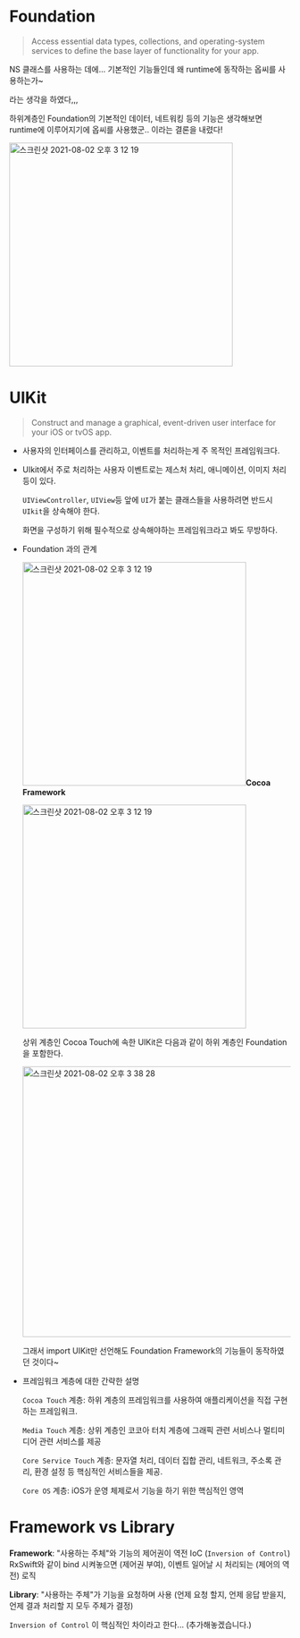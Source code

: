 # Foundation 

> Access essential data types, collections, and operating-system services to define the base layer of functionality for your app.

NS 클래스를 사용하는 데에... 기본적인 기능들인데 왜 runtime에 동작하는 옵씨를 사용하는가~

라는 생각을 하였다,,,

하위계층인 Foundation의 기본적인 데이터, 네트워킹 등의 기능은 생각해보면 runtime에 이루어지기에 옵씨를 사용했군.. 이라는 결론을 내렸다! 

<img width="400" alt="스크린샷 2021-08-02 오후 3 12 19" src="https://user-images.githubusercontent.com/60323625/127812588-e871e125-46b5-4cf4-8ccf-22e4f76cfdfa.png">





# UIKit

> Construct and manage a graphical, event-driven user interface for your iOS or tvOS app.

* 사용자의 인터페이스를 관리하고, 이벤트를 처리하는게 주 목적인 프레임워크다.

* UIkit에서 주로 처리하는 사용자 이벤트로는 제스처 처리, 애니메이션, 이미지 처리 등이 있다. 

  `UIViewController`, `UIView`등 앞에 `UI`가 붙는 클래스들을 사용하려면 반드시 `UIkit`을 상속해야 한다.

  화면을 구성하기 위해 필수적으로 상속해야하는 프레임워크라고 봐도 무방하다.

* Foundation 과의 관계

  <img width="400" alt="스크린샷 2021-08-02 오후 3 12 19" src="https://media.vlpt.us/post-images/wan088/04203e00-bff7-11e9-aaf8-abce3fc63ae8/image.png">**Cocoa Framework**

  <img width="400" alt="스크린샷 2021-08-02 오후 3 12 19" src="https://img1.daumcdn.net/thumb/R1280x0/?scode=mtistory2&fname=https%3A%2F%2Fblog.kakaocdn.net%2Fdn%2FuQS8r%2FbtqNf6Mb2JD%2FR3NfHijcN5Lf608eVlRbF1%2Fimg.png">

  상위 계층인 Cocoa Touch에 속한 UIKit은 다음과 같이 하위 계층인 Foundation을 포함한다.

  <img width="484" alt="스크린샷 2021-08-02 오후 3 38 28" src="https://user-images.githubusercontent.com/60323625/127815235-caa21fdf-a261-4e34-b2d5-31a7ec3a28b2.png">

  그래서 import UIKit만 선언해도  Foundation Framework의 기능들이 동작하였던 것이다~

  

* 프레임워크 계층에 대한 간략한 설명

  `Cocoa Touch` 계층: 하위 계층의 프레임워크를 사용하여 애플리케이션을 직접 구현하는 프레임워크.

  `Media Touch` 계층: 상위 계층인 코코아 터치 계층에 그래픽 관련 서비스나 멀티미디어 관련 서비스를 제공

  `Core Service Touch` 계층: 문자열 처리, 데이터 집합 관리, 네트워크, 주소록 관리, 환경 설정 등 핵심적인 서비스들을 제공.

  `Core OS` 계층: iOS가 운영 체제로서 기능을 하기 위한 핵심적인 영역

  

# Framework vs Library

**Framework**: "사용하는 주체"와 기능의 제어권이 역전 IoC (`Inversion of Control`)
RxSwift와 같이 bind 시켜놓으면 (제어권 부여), 이벤트 일어날 시 처리되는 (제어의 역전) 로직



**Library**: "사용하는 주체"가 기능을 요청하며 사용 (언제 요청 할지, 언제 응답 받을지, 언제 결과 처리할 지 모두 주체가 결정)



`Inversion of Control` 이 핵심적인 차이라고 한다... (추가해놓겠습니다.)


